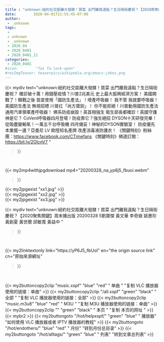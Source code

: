```yaml
---
title : "unknown:紐約社交距離大發酵！買菜 出門離我遠點？生日隔街慶祝？【2020聚焦關鍵】周末播出版 20200328 5劉寶傑 黃文華 李奇嶽 姚惠珍 黃創夏 黃世聰 邱敏寬 黃益中 "
date:        2020-04-01T21:55:45-07:00
author:
 - _unknown
tags:
 - 
 - unknown
 - _unknown
 - 2020_04
 - 2020_0401
 - 2020_0401_21
categories:
 - 2020_0401
#icon:        "fas fa-lock-open"
#resImgTeaser: teaserpics/wikipedia.org/emacs-jokes.png
---
```







{{< mydiv text="unknown:紐約社交距離大發酵！買菜 出門離我遠點？生日隔街慶祝？ 確診破十萬！用錢壓疫情？川普2兆美元 史上最大振興經濟方案！ 美國開戰了！韓戰之後 首度使用「國防生產法」！增產呼吸器！ 我不管 我就要呼吸器！美國防生產法 無視招標 川普扛「尚方寶劍」！ 你不能拒絕！川普動用國防生產法 通用汽車領軍產呼吸器！  佛系防疫崩毀！英首相強生 衛生部長都確診！英國守護神是它？ CoVent呼吸器四月登場！防疫靠它？強生絕招 DYSON十天研發完畢！ 從吸塵變輸氧！一萬五千台呼吸機 四月備妥！神秘的DYSON實驗室！ 防疫優先 本業擺一邊？亞曼尼 LV 歐陸知名產牌 改產消毒液防護衣！  《關鍵時刻》粉絲團：https://www.facebook.com/CTimefans 《關鍵時刻》頻道訂閱：https://bit.ly/2OlcnV7 "
>}}
<br>


{{< my2mp4withjpgdownload mp4="20200328_na_yp6j5_fbuoi.webm"
>}}

{{< my2jpgexist "xx1.jpg" >}}<br>
{{< my2jpgexist "xx2.jpg" >}}<br>
{{< my2jpgexist "xx3.jpg" >}}<br>



{{< mydiv text="unknown:紐約社交距離大發酵！買菜 出門離我遠點？生日隔街慶祝？【2020聚焦關鍵】周末播出版 20200328 5劉寶傑 黃文華 李奇嶽 姚惠珍 黃創夏 黃世聰 邱敏寬 黃益中 "
>}}
<br>

{{< my2linktextonly link="https://yP6J5_fbUoI"
en="the origin source link" cn="原始來源網址"
>}}


<br>


{{< my2buttoncopy2clip "music.xspf"        "blue"   "red"    " 单曲 "  "复制 VLC 播放器使用的链接：单曲" >}} {{< my2buttoncopy2clip "/all.xspf"         "green"  "black"  " 全部 "  "复制 VLC 播放器使用的链接：全部" >}} {{< my2buttoncopy2clip "music.m3u8"        "blue"   "red"    " M3U  "    "复制 M3U 播放器使用的链接：单曲" >}} {{< my2buttoncopy2clip ""                  "green"  "black"  " 本页 "    "复制 本页的网址 " >}} {{< mybr2 >}} {{< my2buttongoto      "/hot/helpxspf/"    "green"  "blue"   " 播放器" "如何使用 VLC 播放器或者 IPTV 播放器的教程" >}} {{< my2buttongoto      "/hot/endothers/"   "blue"   "red"    " 月份"   "转到月份总目录" >}} {{< my2buttongoto      "/hot/alltags/"     "green"  "blue"   " 列表"   "转到文章总列表" >}} 
